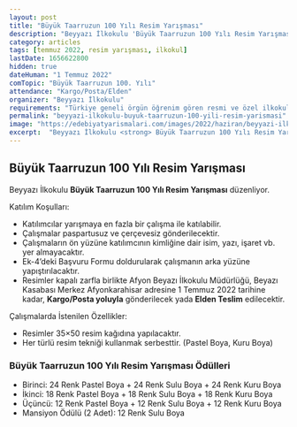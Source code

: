 ```yaml
---
layout: post
title: "Büyük Taarruzun 100 Yılı Resim Yarışması"
description: "Beyyazı İlkokulu 'Büyük Taarruzun 100 Yılı Resim Yarışması' düzenliyor."
category: articles
tags: [temmuz 2022, resim yarışması, ilkokul]
lastDate: 1656622800
hidden: true
dateHuman: "1 Temmuz 2022"
comTopic: "Büyük Taarruzun 100. Yılı"
attendance: "Kargo/Posta/Elden"
organizer: "Beyyazı İlkokulu"
requirements: "Türkiye geneli örgün öğrenim gören resmi ve özel ilkokul öğrencileri katılabilir."
permalink: "beyyazi-ilkokulu-buyuk-taarruzun-100-yili-resim-yarismasi"
image: "https://edebiyatyarismalari.com/images/2022/haziran/beyyazi-ilkokulu-buyuk-taarruzun-100-yili-resim-yarismasi.jpg"
excerpt:  "Beyyazı İlkokulu <strong> Büyük Taarruzun 100 Yılı Resim Yarışması </strong> düzenliyor."
---
```


## Büyük Taarruzun 100 Yılı Resim Yarışması
Beyyazı İlkokulu **Büyük Taarruzun 100 Yılı Resim Yarışması** düzenliyor.  

Katılım Koşulları:
- Katılımcılar yarışmaya en fazla bir çalışma ile katılabilir.
- Çalışmalar paspartusuz ve çerçevesiz gönderilecektir.
- Çalışmaların ön yüzüne katılımcının kimliğine dair isim, yazı, işaret vb. yer almayacaktır.
- Ek-4’deki Başvuru Formu doldurularak çalışmanın arka yüzüne yapıştırılacaktır.
- Resimler kapalı zarfla birlikte Afyon Beyazı İlkokulu Müdürlüğü, Beyazı Kasabası Merkez Afyonkarahisar adresine 1 Temmuz 2022 tarihine kadar, **Kargo/Posta yoluyla** gönderilecek yada **Elden Teslim** edilecektir.

Çalışmalarda İstenilen Özellikler:
- Resimler 35×50 resim kağıdına yapılacaktır.
- Her türlü resim tekniği kullanmak serbesttir. (Pastel Boya, Kuru Boya)


### Büyük Taarruzun 100 Yılı Resim Yarışması Ödülleri
- Birinci: 24 Renk Pastel Boya + 24 Renk Sulu Boya + 24 Renk Kuru Boya
- İkinci: 18 Renk Pastel Boya + 18 Renk Sulu Boya + 18 Renk Kuru Boya
- Üçüncü: 12 Renk Pastel Boya + 12 Renk Sulu Boya + 12 Renk Kuru Boya
- Mansiyon Ödülü (2 Adet): 12 Renk Sulu Boya